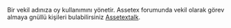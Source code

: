 Bir vekil adınıza oy kullanımını yönetir. Assetex forumunda vekil olarak görev almaya gnüllü kişileri bulabilirsiniz  [Assetextalk](https://assetextalk.org/index.php/board,75.0.html). 